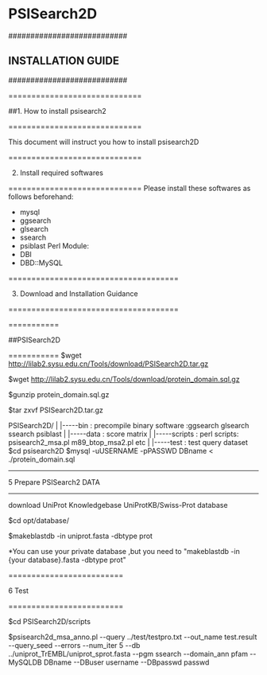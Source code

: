# PSISearch2D
\###########################  

##   INSTALLATION GUIDE  ##  

\###########################

=============================  

##1. How to install psisearch2  

=============================  

This document will instruct you how to install psisearch2D

=============================  

2. Install required softwares  

=============================
Please install these softwares as follows beforehand:  

* mysql
* ggsearch
* glsearch
* ssearch
* psiblast
Perl Module:
* DBI
* DBD::MySQL

=====================================  

3. Download and Installation Guidance  

=====================================  

===========  

##PSISearch2D  

===========
$wget http://lilab2.sysu.edu.cn/Tools/download/PSISearch2D.tar.gz  

$wget http://lilab2.sysu.edu.cn/Tools/download/protein_domain.sql.gz  

$gunzip protein_domain.sql.gz  

$tar zxvf PSISearch2D.tar.gz  

PSISearch2D/
     |
     |-----bin : precompile binary software :ggsearch glsearch ssearch psiblast
     |
     |-----data : score matrix 
     |
     |-----scripts : perl scripts: psisearch2_msa.pl m89_btop_msa2.pl etc
     |
     |-----test : test query dataset
 $cd psisearch2D
 $mysql -uUSERNAME -pPASSWD DBname < ./protein_domain.sql

------------------------  

5 Prepare PSISearch2 DATA  

------------------------  

download UniProt Knowledgebase UniProtKB/Swiss-Prot database  

$cd opt/database/  

$makeblastdb -in uniprot.fasta -dbtype prot 

 
*You can use your private database ,but you need to "makeblastdb -in {your database}.fasta -dbtype prot"
 

=========================  

6 Test  

=========================  

$cd PSISearch2D/scripts  

$psisearch2d_msa_anno.pl --query ../test/testpro.txt --out_name test.result --query_seed --errors --num_iter 5 --db ../uniprot_TrEMBL/uniprot_sprot.fasta --pgm ssearch --domain_ann pfam --MySQLDB DBname --DBuser username --DBpasswd passwd
